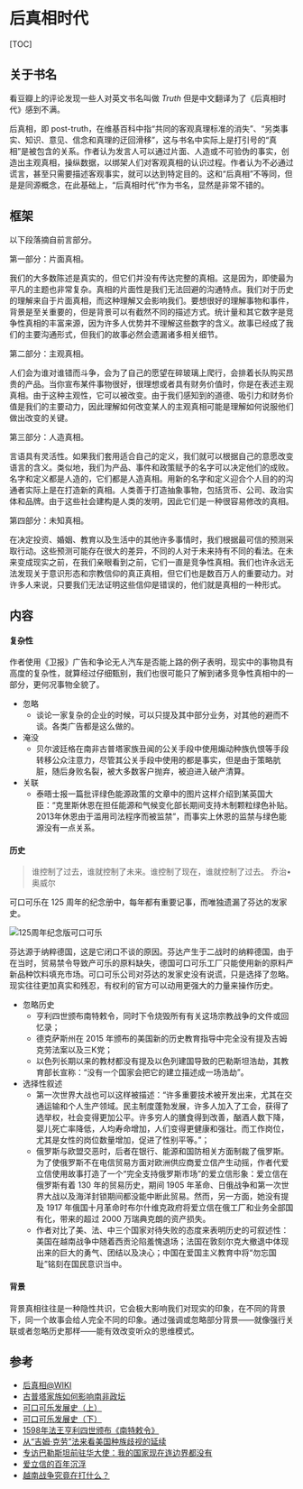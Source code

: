 # 后真相时代

[TOC]

## 关于书名

看豆瓣上的评论发现一些人对英文书名叫做 <i>Truth</i> 但是中文翻译为了《后真相时代》感到不满。

后真相，即 post-truth，在维基百科中指“共同的客观真理标准的消失”、“另类事实、知识、意见、信念和真理的迂回滑移”，这与书名中实际上是打引号的“真相”是被包含的关系。作者认为发言人可以通过片面、人造或不可验伪的事实，创造出主观真相，操纵数据，以绑架人们对客观真相的认识过程。作者认为不必通过谎言，甚至只需要描述客观事实，就可以达到特定目的。这和“后真相”不等同，但是是同源概念，在此基础上，“后真相时代”作为书名，显然是非常不错的。

## 框架

以下段落摘自前言部分。

第一部分：片面真相。

我们的大多数陈述是真实的，但它们并没有传达完整的真相。这是因为，即使最为平凡的主题也非常复杂。真相的片面性是我们无法回避的沟通特点。我们对于历史的理解来自于片面真相，而这种理解又会影响我们。要想很好的理解事物和事件，背景是至关重要的，但是背景可以有截然不同的描述方式。统计量和其它数字是竞争性真相的丰富来源，因为许多人优势并不理解这些数字的含义。故事已经成了我们的主要沟通形式，但我们的故事必然会遗漏诸多相关细节。

第二部分：主观真相。

人们会为谁对谁错而斗争，会为了自己的愿望在碎玻璃上爬行，会排着长队购买昂贵的产品。当你宣布某件事物很好，很理想或者具有财务价值时，你是在表述主观真相。由于这种主观性，它可以被改变。由于我们感知到的道德、吸引力和财务价值是我们的主要动力，因此理解如何改变某人的主观真相可能是理解如何说服他们做出改变的关键。

第三部分：人造真相。

言语具有灵活性。如果我们套用适合自己的定义，我们就可以根据自己的意愿改变语言的含义。类似地，我们为产品、事件和政策赋予的名字可以决定他们的成败。名字和定义都是人造的，它们都是人造真相。用新的名字和定义迎合个人目的的沟通者实际上是在打造新的真相。人类善于打造抽象事物，包括货币、公司、政治实体和品牌。由于这些社会建构是人类的发明，因此它们是一种很容易修改的真相。

第四部分：未知真相。

在决定投资、婚姻、教育以及生活中的其他许多事情时，我们根据最可信的预测采取行动。这些预测可能存在很大的差异，不同的人对于未来持有不同的看法。在未来变成现实之前，在我们亲眼看到之前，它们一直是竞争性真相。我们也许永远无法发现关于意识形态和宗教信仰的真正真相，但它们也是数百万人的重要动力。对许多人来说，只要我们无法证明这些信仰是错误的，他们就是真相的一种形式。

## 内容

#### 复杂性

作者使用《卫报》广告和争论无人汽车是否能上路的例子表明，现实中的事物具有高度的复杂性，就算经过仔细甄别，我们也很可能只了解到诸多竞争性真相中的一部分，更何况事物全貌了。

* 忽略
  - 谈论一家复杂的企业的时候，可以只提及其中部分业务，对其他的避而不谈。各类广告都是这么做的。
* 淹没
  - 贝尔波廷格在南非古普塔家族丑闻的公关手段中使用煽动种族仇恨等手段转移公众注意力，尽管其公关手段中使用的都是事实，但是由于策略肮脏，随后身败名裂，被大多数客户抛弃，被迫进入破产清算。
* 关联
  - 泰晤士报一篇批评绿色能源政策的文章中的图片这样介绍到某英国大臣：“克里斯休恩在担任能源和气候变化部长期间支持木制颗粒绿色补贴。2013年休恩由于滥用司法程序而被监禁”，而事实上休恩的监禁与绿色能源没有一点关系。

#### 历史

> 谁控制了过去，谁就控制了未来。谁控制了现在，谁就控制了过去。
> <name>乔治•奥威尔</name>

可口可乐在 125 周年的纪念册中，每年都有重要记事，而唯独遗漏了芬达的发家史。

![125周年纪念版可口可乐](https://mgear-image.oss-cn-shanghai.aliyuncs.com/image/other/20211118161819.png)

芬达源于纳粹德国，这是它闭口不谈的原因。芬达产生于二战时的纳粹德国，由于在当时，贸易禁令导致产可乐的原料缺失，德国可口可乐工厂只能使用新的原料产新品种饮料填充市场。可口可乐公司对芬达的发家史没有说谎，只是选择了忽略。现实往往更加真实和残忍，有权利的官方可以动用更强大的力量来操作历史。

* 忽略历史
  - 亨利四世颁布南特敕令，同时下令烧毁所有有关这场宗教战争的文件或回忆录；
  - 德克萨斯州在 2015 年颁布的美国新的历史教育指导中完全没有提及吉姆克劳法案以及三K党；
  - 以色列长期以来的教材都没有提及以色列建国导致的巴勒斯坦浩劫，其教育部长宣称：“没有一个国家会把它的建立描述成一场浩劫”。
* 选择性叙述
  - 第一次世界大战也可以这样被描述：“许多重要技术被开发出来，尤其在交通运输和个人生产领域。民主制度蓬勃发展，许多人加入了工会，获得了选举权，社会变得更加公平。许多穷人的膳食得到改善，酗酒人数下降，婴儿死亡率降低，人均寿命增加，人们变得更健康和强壮。而工作岗位，尤其是女性的岗位数量增加，促进了性别平等。”；
  - 俄罗斯与欧盟交恶时，后者在银行、能源和国防相关方面制裁了俄罗斯。为了使俄罗斯不在电信贸易方面对欧洲供应商爱立信产生动摇，作者代爱立信使用故事打造了一个“完全支持俄罗斯市场”的爱立信形象：爱立信在俄罗斯有着 130 年的贸易历史，期间 1905 年革命、日俄战争和第一次世界大战以及海洋封锁期间都没能中断此贸易。然而，另一方面，她没有提及 1917 年俄国十月革命时布尔什维克政府将爱立信在俄工厂和业务全部国有化，带来的超过 2000 万瑞典克朗的资产损失。
  - 作者对比了美、法、中三个国家对待失败的态度来表明历史的可叙述性：美国在越南战争中随着西贡沦陷羞愧退场；法国在敦刻尔克大撤退中体现出来的巨大的勇气、团结以及决心；中国在爱国主义教育中将“勿忘国耻”铭刻在国民意识当中。

#### 背景

背景真相往往是一种隐性共识，它会极大影响我们对现实的印象，在不同的背景下，同一个故事会给人完全不同的印象。通过强调或忽略部分背景——就像强行关联或者忽略历史那样——能有效改变听众的思维模式。

## 参考

* [后真相@WIKI](https://www.wikiwand.com/zh-hans/%E5%90%8E%E7%9C%9F%E7%9B%B8#/overview)
* [古普塔家族如何影响南非政坛](https://www.bilibili.com/video/BV1UD4y197DE)
* [可口可乐发展史（上）](https://www.bilibili.com/video/BV1nC4y1b7wK)
* [可口可乐发展史（下）](https://www.bilibili.com/video/BV1964y1F7bg)
* [1598年法王亨利四世颁布《南特敕令》](https://www.bilibili.com/video/BV1tp4y1s7Qw)
* [从“吉姆·克劳”法来看美国种族歧视的延续](https://zhuanlan.zhihu.com/p/150986289)
* [专访巴勒斯坦前驻华大使：我的国家现在连边界都没有](https://www.bilibili.com/video/BV1of4y1h7Ba)
* [爱立信的百年沉浮](https://www.bilibili.com/read/cv12955130/)
* [越南战争究竟在打什么？](https://www.bilibili.com/video/BV1SD4y1D7FQ)
